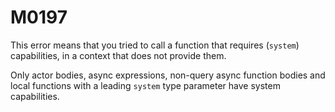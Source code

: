 # M0197

This error means that you tried to call a function that requires (`system`) capabilities,
in a context that does not provide them.

Only actor bodies, async expressions, non-query async function bodies and
local functions with a leading `system` type parameter have system capabilities.

